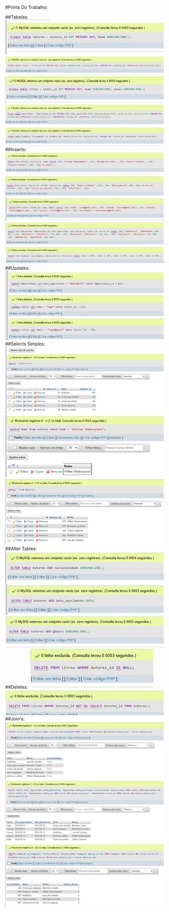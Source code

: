 #Prints Do Trabalho:

##Tabelas: 
  ![TabelaAutores](https://github.com/Christopher1004/Trabalho-de-BD/blob/main/prints%20BD/tabelas/autores%20.png)
  ![TabelaLivros](https://github.com/Christopher1004/Trabalho-de-BD/blob/main/prints%20BD/tabelas/livros%20.png)
  ![TabelaLeitor](https://github.com/Christopher1004/Trabalho-de-BD/blob/main/prints%20BD/tabelas/leitor.png)
  ![TabelaEmprestimo](https://github.com/Christopher1004/Trabalho-de-BD/blob/main/prints%20BD/tabelas/emprestimos.png)
  ![TabelaExemplar](https://github.com/Christopher1004/Trabalho-de-BD/blob/main/prints%20BD/tabelas/exemplar.png)
##Inserts:
  ![InsertAutores](https://github.com/Christopher1004/Trabalho-de-BD/blob/main/prints%20BD/inserts/insert%20autores.png)
  ![InsertLivros](https://github.com/Christopher1004/Trabalho-de-BD/blob/main/prints%20BD/inserts/insert%20livros%20.png)
  ![Insertleitor](https://github.com/Christopher1004/Trabalho-de-BD/blob/main/prints%20BD/inserts/insert%20leitor%20.png)
  ![InsertEmprestimo](https://github.com/Christopher1004/Trabalho-de-BD/blob/main/prints%20BD/inserts/insert%20emprestimo%20.png)
  ![InsertExemplar](https://github.com/Christopher1004/Trabalho-de-BD/blob/main/prints%20BD/inserts/insert%20exemplar.png)
  ##Updates:
  ![Updates 1,2,3](https://github.com/Christopher1004/Trabalho-de-BD/blob/main/prints%20BD/updates/updates%201%20%2C%202%20%2C%203.png)
  ##Selects Simples:
  ![SelectsSimples1](https://github.com/Christopher1004/Trabalho-de-BD/blob/main/prints%20BD/selects%20simples/1.png)
  ![SelectsSimples2](https://github.com/Christopher1004/Trabalho-de-BD/blob/main/prints%20BD/selects%20simples/2.png)
  ![SelectsSimples3](https://github.com/Christopher1004/Trabalho-de-BD/blob/main/prints%20BD/selects%20simples/3.png)
  ##Alter Tables: 
  ![Alter1](https://github.com/Christopher1004/Trabalho-de-BD/blob/main/prints%20BD/alter%20table/autores%201.png)
  ![Alter2](https://github.com/Christopher1004/Trabalho-de-BD/blob/main/prints%20BD/alter%20table/autores%20%202.png)
  ![Alter3](https://github.com/Christopher1004/Trabalho-de-BD/blob/main/prints%20BD/alter%20table/autores%203.png)
  ##Deletes:
  ![Delete1](https://github.com/Christopher1004/Trabalho-de-BD/blob/main/prints%20BD/deletes/1.png)
  ![Delete2](https://github.com/Christopher1004/Trabalho-de-BD/blob/main/prints%20BD/deletes/2.png)
  ##Join's: 
  ![Join1](https://github.com/Christopher1004/Trabalho-de-BD/blob/main/prints%20BD/joins/1.png)
  ![Join2](https://github.com/Christopher1004/Trabalho-de-BD/blob/main/prints%20BD/joins/2.png)
  ![Join3](https://github.com/Christopher1004/Trabalho-de-BD/blob/main/prints%20BD/joins/3.png)

  
